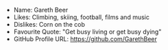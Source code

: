 - Name: Gareth Beer
- Likes: Climbing, skiing, football, films and music
- Dislikes: Corn on the cob
- Favourite Quote: "Get busy living or get busy dying"
- GitHub Profile URL: https://github.com/GarethBeer
